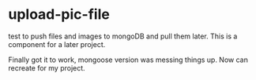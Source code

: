 # upload-pic-file
test to push files and images to mongoDB and pull them later. This is a component for a later project.


Finally got it to work, mongoose version was messing things up. Now can recreate for my project.
